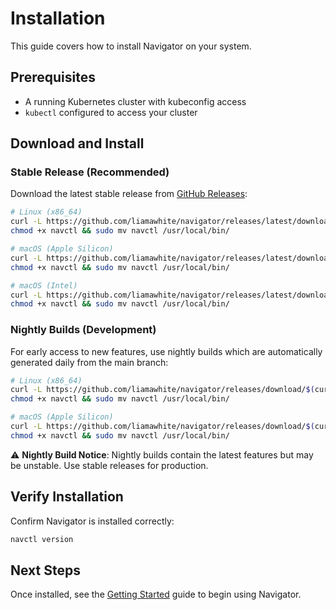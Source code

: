 # Installation

This guide covers how to install Navigator on your system.

## Prerequisites

- A running Kubernetes cluster with kubeconfig access
- `kubectl` configured to access your cluster

## Download and Install

### Stable Release (Recommended)

Download the latest stable release from [GitHub Releases](https://github.com/liamawhite/navigator/releases/latest):

```bash
# Linux (x86_64)
curl -L https://github.com/liamawhite/navigator/releases/latest/download/navigator_Linux_x86_64.tar.gz | tar xz
chmod +x navctl && sudo mv navctl /usr/local/bin/

# macOS (Apple Silicon)
curl -L https://github.com/liamawhite/navigator/releases/latest/download/navigator_Darwin_arm64.tar.gz | tar xz
chmod +x navctl && sudo mv navctl /usr/local/bin/

# macOS (Intel)
curl -L https://github.com/liamawhite/navigator/releases/latest/download/navigator_Darwin_x86_64.tar.gz | tar xz
chmod +x navctl && sudo mv navctl /usr/local/bin/
```

### Nightly Builds (Development)

For early access to new features, use nightly builds which are automatically generated daily from the main branch:

```bash
# Linux (x86_64)
curl -L https://github.com/liamawhite/navigator/releases/download/$(curl -s https://api.github.com/repos/liamawhite/navigator/releases | jq -r '.[] | select(.prerelease == true and (.tag_name | contains("nightly"))) | .tag_name' | head -1)/navigator_Linux_x86_64.tar.gz | tar xz
chmod +x navctl && sudo mv navctl /usr/local/bin/

# macOS (Apple Silicon)
curl -L https://github.com/liamawhite/navigator/releases/download/$(curl -s https://api.github.com/repos/liamawhite/navigator/releases | jq -r '.[] | select(.prerelease == true and (.tag_name | contains("nightly"))) | .tag_name' | head -1)/navigator_Darwin_arm64.tar.gz | tar xz
chmod +x navctl && sudo mv navctl /usr/local/bin/
```

⚠️ **Nightly Build Notice**: Nightly builds contain the latest features but may be unstable. Use stable releases for production.

## Verify Installation

Confirm Navigator is installed correctly:

```bash
navctl version
```

## Next Steps

Once installed, see the [Getting Started](getting-started.md) guide to begin using Navigator.
